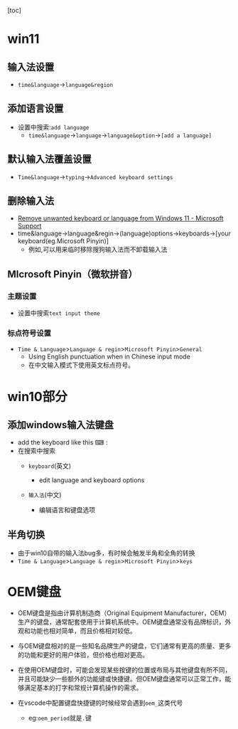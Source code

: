 [toc]

#  win11


##  输入法设置

- `time&language`->`language&region`

## 添加语言设置
- 设置中搜索:`add language`
  - `time&language`->`language`->`language&option`->`[add a language]`

##  默认输入法覆盖设置

- `Time&language`->`typing`->`Advanced keyboard settings`

## 删除输入法

- [Remove unwanted keyboard or language from Windows 11 - Microsoft Support](https://support.microsoft.com/en-gb/surface/remove-unwanted-keyboard-or-language-from-windows-11-883fbe1c-fcf8-44bc-ba42-a834f486c058)
- time&language->language&regin->(language)options->keyboards->[your keyboard(eg.Microsoft Pinyin)]
  - 例如,可以用来临时移除搜狗输入法而不卸载输入法


## MIcrosoft Pinyin（微软拼音）

###  主题设置

- 设置中搜索`text input theme`

### 标点符号设置

- `Time & Language`>`Language & regin`>`Microsoft Pinyin`>`General`
  - Using English punctuation when in Chinese input mode
  - 在中文输入模式下使用英文标点符号。

# win10部分

##  添加windows输入法键盘

- add the keyboard like this ⌨ :
- 在搜索中搜索
  - `keyboard`(英文)
    - edit language and  keyboard options

  - `输入法`(中文)
    - 编辑语言和键盘选项


## 半角切换
- 由于win10自带的输入法bug多，有时候会触发半角和全角的转换
- `Time & Language`>`Language & regin`>`Microsoft Pinyin`>`keys`

# OEM键盘

- OEM键盘是指由计算机制造商（Original Equipment Manufacturer，OEM）生产的键盘，通常配套使用于计算机系统中。OEM键盘通常没有品牌标识，外观和功能也相对简单，而且价格相对较低。

- 与OEM键盘相对的是一些知名品牌生产的键盘，它们通常有更高的质量、更多的功能和更好的用户体验，但价格也相对更高。

- 在使用OEM键盘时，可能会发现某些按键的位置或布局与其他键盘有所不同，并且可能缺少一些额外的功能键或快捷键。但OEM键盘通常可以正常工作，能够满足基本的打字和常规计算机操作的需求。

- 在vscode中配置键盘快捷键的时候经常会遇到`oem_`这类代号
  - eg:`oem_period`就是`.`键






